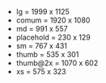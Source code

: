 - lg = 1999 x 1125
- comum = 1920 x 1080
- md = 991 x 557
- placehold = 230 x 129
- sm = 767 x 431
- thumb = 535 x 301
- thumb@2x = 1070 x 602
- xs = 575 x 323
